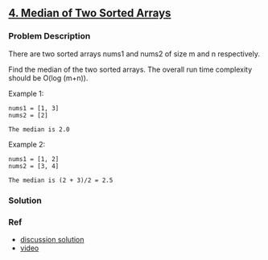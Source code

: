 ## [4. Median of Two Sorted Arrays](https://leetcode.com/problems/median-of-two-sorted-arrays/)
### Problem Description
There are two sorted arrays nums1 and nums2 of size m and n respectively.

Find the median of the two sorted arrays. The overall run time complexity should be O(log (m+n)).

Example 1:
```
nums1 = [1, 3]
nums2 = [2]

The median is 2.0
```

Example 2:
```
nums1 = [1, 2]
nums2 = [3, 4]

The median is (2 + 3)/2 = 2.5
```

### Solution

### Ref
- [discussion solution](https://leetcode.com/problems/median-of-two-sorted-arrays/discuss/2471)
- [video](https://www.youtube.com/watch?v=LPFhl65R7ww)
